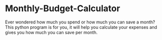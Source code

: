 # Monthly-Budget-Calculator
Ever wondered how much you spend or how much you can save a month? This python program is for you, it will help you calculate your expenses and gives you how much you can save per month.
